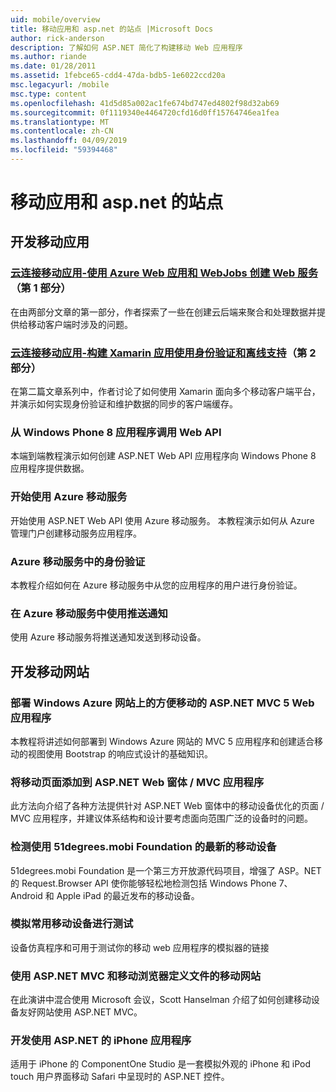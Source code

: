 ```yaml
---
uid: mobile/overview
title: 移动应用和 asp.net 的站点 |Microsoft Docs
author: rick-anderson
description: 了解如何 ASP.NET 简化了构建移动 Web 应用程序
ms.author: riande
ms.date: 01/28/2011
ms.assetid: 1febce65-cdd4-47da-bdb5-1e6022ccd20a
msc.legacyurl: /mobile
msc.type: content
ms.openlocfilehash: 41d5d85a002ac1fe674bd747ed4802f98d32ab69
ms.sourcegitcommit: 0f1119340e4464720cfd16d0ff15764746ea1fea
ms.translationtype: MT
ms.contentlocale: zh-CN
ms.lasthandoff: 04/09/2019
ms.locfileid: "59394468"
---
```

# <a name="mobile-apps--sites-with-aspnet"></a>移动应用和 asp.net 的站点

## <a name="develop-mobile-apps"></a>开发移动应用


### <a name="cloud-connected-mobile-apps---create-a-web-service-with-azure-web-apps-and-webjobshttpsmsdnmicrosoftcommagazinemt185572part-1"></a>[云连接移动应用-使用 Azure Web 应用和 WebJobs 创建 Web 服务](https://msdn.microsoft.com/magazine/mt185572)（第 1 部分）

在由两部分文章的第一部分，作者探索了一些在创建云后端来聚合和处理数据并提供给移动客户端时涉及的问题。


### <a name="cloud-connected-mobile-apps---build-a-xamarin-app-with-authentication-and-offline-supporthttpsmsdnmicrosoftcommagazinemt422581aspxpart-2"></a>[云连接移动应用-构建 Xamarin 应用使用身份验证和离线支持](https://msdn.microsoft.com/magazine/mt422581.aspx)（第 2 部分）

在第二篇文章系列中，作者讨论了如何使用 Xamarin 面向多个移动客户端平台，并演示如何实现身份验证和维护数据的同步的客户端缓存。


### [<a name="calling-web-api-from-a-windows-phone-8-application"></a>从 Windows Phone 8 应用程序调用 Web API](../web-api/overview/mobile-clients/calling-web-api-from-a-windows-phone-8-application.md)

本端到端教程演示如何创建 ASP.NET Web API 应用程序向 Windows Phone 8 应用程序提供数据。


### [<a name="get-started-with-azure-mobile-services"></a>开始使用 Azure 移动服务](https://azure.microsoft.com/documentation/articles/mobile-services-dotnet-backend-windows-store-dotnet-get-started?WT.mc_id=zumo_aspnet)

开始使用 ASP.NET Web API 使用 Azure 移动服务。 本教程演示如何从 Azure 管理门户创建移动服务应用程序。


### [<a name="authentication-in-azure-mobile-services"></a>Azure 移动服务中的身份验证](https://azure.microsoft.com/documentation/articles/mobile-services-dotnet-backend-windows-store-dotnet-get-started-users/?WT.mc_id=zumo_aspnet)

本教程介绍如何在 Azure 移动服务中从您的应用程序的用户进行身份验证。


### [<a name="using-push-notifications-in-azure-mobile-services"></a>在 Azure 移动服务中使用推送通知](https://azure.microsoft.com/documentation/articles/mobile-services-dotnet-backend-windows-store-dotnet-get-started-push/?WT.mc_id=zumo_aspnet)

使用 Azure 移动服务将推送通知发送到移动设备。


## <a name="develop-mobile-sites"></a>开发移动网站


### [<a name="deploy-an-mobile-friendly-aspnet-mvc-5-web-application-on-windows-azure-web-sites"></a>部署 Windows Azure 网站上的方便移动的 ASP.NET MVC 5 Web 应用程序](https://docs.microsoft.com/azure/app-service-web/web-sites-dotnet-deploy-aspnet-mvc-mobile-app)

本教程将讲述如何部署到 Windows Azure 网站的 MVC 5 应用程序和创建适合移动的视图使用 Bootstrap 的响应式设计的基础知识。


### [<a name="add-mobile-pages-to-your-aspnet-web-forms--mvc-application"></a>将移动页面添加到 ASP.NET Web 窗体 / MVC 应用程序](../whitepapers/add-mobile-pages-to-your-aspnet-web-forms-mvc-application.md)

此方法向介绍了各种方法提供针对 ASP.NET Web 窗体中的移动设备优化的页面 / MVC 应用程序，并建议体系结构和设计要考虑面向范围广泛的设备时的问题。


### [<a name="detect-the-latest-mobile-devices-using-51degreesmobi-foundation"></a>检测使用 51degrees.mobi Foundation 的最新的移动设备](https://github.com/51Degrees/dotNET-Device-Detection)

51degrees.mobi Foundation 是一个第三方开放源代码项目，增强了 ASP。NET 的 Request.Browser API 使你能够轻松地检测包括 Windows Phone 7、 Android 和 Apple iPad 的最近发布的移动设备。


### [<a name="simulate-popular-mobile-devices-for-testing"></a>模拟常用移动设备进行测试](device-simulators.md)

设备仿真程序和可用于测试你的移动 web 应用程序的模拟器的链接


### [<a name="mobile-web-sites-with-aspnet-mvc-and-the-mobile-browser-definition-file"></a>使用 ASP.NET MVC 和移动浏览器定义文件的移动网站](http://www.hanselman.com/blog/MixMobileWebSitesWithASPNETMVCAndTheMobileBrowserDefinitionFile.aspx)

在此演讲中混合使用 Microsoft 会议，Scott Hanselman 介绍了如何创建移动设备友好网站使用 ASP.NET MVC。


### [<a name="develop-iphone-applications-with-aspnet"></a>开发使用 ASP.NET 的 iPhone 应用程序](http://labs.componentone.com/iPhone/)

适用于 iPhone 的 ComponentOne Studio 是一套模拟外观的 iPhone 和 iPod touch 用户界面移动 Safari 中呈现时的 ASP.NET 控件。
